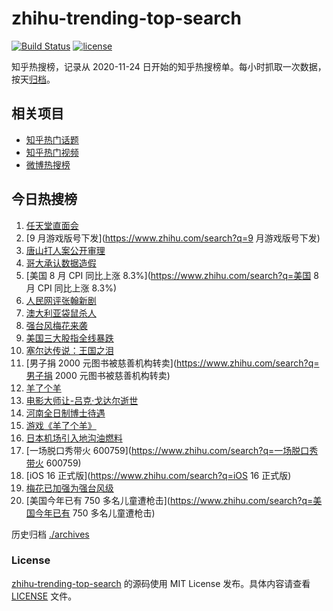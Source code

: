 # zhihu-trending-top-search

[![Build Status](https://github.com/justjavac/zhihu-trending-top-search/workflows/ci/badge.svg?branch=main)](https://github.com/justjavac/zhihu-trending-top-search/actions)
[![license](https://img.shields.io/github/license/justjavac/zhihu-trending-top-search)](https://github.com/justjavac/zhihu-trending-top-search/blob/main/LICENSE)

知乎热搜榜，记录从 2020-11-24 日开始的知乎热搜榜单。每小时抓取一次数据，按天[归档](./archives)。

## 相关项目

- [知乎热门话题](https://github.com/justjavac/zhihu-trending-hot-questions)
- [知乎热门视频](https://github.com/justjavac/zhihu-trending-hot-video)
- [微博热搜榜](https://github.com/justjavac/weibo-trending-hot-search)

## 今日热搜榜

<!-- BEGIN -->
<!-- 最后更新时间 Wed Sep 14 2022 20:34:17 GMT+0800 (China Standard Time) -->

1. [任天堂直面会](https://www.zhihu.com/search?q=任天堂直面会)
1. [9 月游戏版号下发](https://www.zhihu.com/search?q=9 月游戏版号下发)
1. [唐山打人案公开审理](https://www.zhihu.com/search?q=唐山打人案公开审理)
1. [哥大承认数据造假](https://www.zhihu.com/search?q=哥大承认数据造假)
1. [美国 8 月 CPI 同比上涨 8.3%](https://www.zhihu.com/search?q=美国 8 月 CPI 同比上涨 8.3%)
1. [人民网评张翰新剧](https://www.zhihu.com/search?q=人民网评张翰新剧)
1. [澳大利亚袋鼠杀人](https://www.zhihu.com/search?q=澳大利亚袋鼠杀人)
1. [强台风梅花来袭](https://www.zhihu.com/search?q=强台风梅花来袭)
1. [美国三大股指全线暴跌](https://www.zhihu.com/search?q=美国三大股指全线暴跌)
1. [塞尔达传说：王国之泪](https://www.zhihu.com/search?q=塞尔达传说：王国之泪)
1. [男子捐 2000 元图书被慈善机构转卖](https://www.zhihu.com/search?q=男子捐 2000 元图书被慈善机构转卖)
1. [羊了个羊](https://www.zhihu.com/search?q=羊了个羊)
1. [电影大师让-吕克·戈达尔逝世](https://www.zhihu.com/search?q=电影大师让-吕克·戈达尔逝世)
1. [河南全日制博士待遇](https://www.zhihu.com/search?q=河南全日制博士待遇)
1. [游戏《羊了个羊》](https://www.zhihu.com/search?q=游戏《羊了个羊》)
1. [日本机场引入地沟油燃料](https://www.zhihu.com/search?q=日本机场引入地沟油燃料)
1. [一场脱口秀带火 600759](https://www.zhihu.com/search?q=一场脱口秀带火 600759)
1. [iOS 16 正式版](https://www.zhihu.com/search?q=iOS 16 正式版)
1. [梅花已加强为强台风级](https://www.zhihu.com/search?q=梅花已加强为强台风级)
1. [美国今年已有 750 多名儿童遭枪击](https://www.zhihu.com/search?q=美国今年已有 750 多名儿童遭枪击)

<!-- END -->

历史归档 [./archives](./archives)

### License

[zhihu-trending-top-search](https://github.com/justjavac/zhihu-trending-top-search)
的源码使用 MIT License 发布。具体内容请查看 [LICENSE](./LICENSE) 文件。
